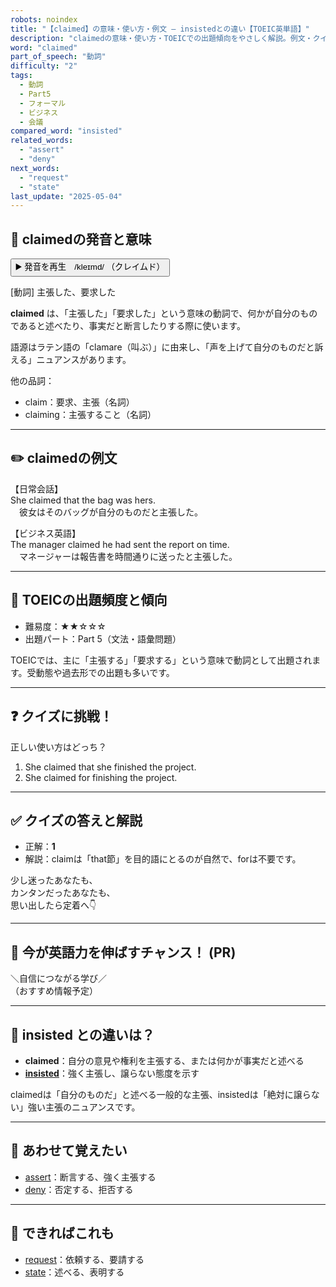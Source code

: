 ```yaml
---
robots: noindex
title: "【claimed】の意味・使い方・例文 ― insistedとの違い【TOEIC英単語】"
description: "claimedの意味・使い方・TOEICでの出題傾向をやさしく解説。例文・クイズ付きでinsistedとの違いもわかりやすく学べます。"
word: "claimed"
part_of_speech: "動詞"
difficulty: "2"
tags:
  - 動詞
  - Part5
  - フォーマル
  - ビジネス
  - 会議
compared_word: "insisted"
related_words:
  - "assert"
  - "deny"
next_words:
  - "request"
  - "state"
last_update: "2025-05-04"
---
```


## 🔰 claimedの発音と意味

<button class="play-audio" onclick="playTTS('claimed')">
  <span class="play-audio-main">
    ▶️ 発音を再生　/kleɪmd/
  </span>
  <span class="play-audio-sub">
    （クレイムド）
  </span>
</button>

[動詞] 主張した、要求した

**claimed** は、「主張した」「要求した」という意味の動詞で、何かが自分のものであると述べたり、事実だと断言したりする際に使います。

語源はラテン語の「clamare（叫ぶ）」に由来し、「声を上げて自分のものだと訴える」ニュアンスがあります。

他の品詞：  
- claim：要求、主張（名詞）
- claiming：主張すること（名詞）

---

## ✏️ claimedの例文

【日常会話】  
She claimed that the bag was hers.  
　彼女はそのバッグが自分のものだと主張した。

【ビジネス英語】  
The manager claimed he had sent the report on time.  
　マネージャーは報告書を時間通りに送ったと主張した。

---

## 🎯 TOEICの出題頻度と傾向

- 難易度：★★☆☆☆
- 出題パート：Part 5（文法・語彙問題）

TOEICでは、主に「主張する」「要求する」という意味で動詞として出題されます。受動態や過去形での出題も多いです。

---

## ❓ クイズに挑戦！

正しい使い方はどっち？

1. She claimed that she finished the project.  
2. She claimed for finishing the project.

---

## ✅ クイズの答えと解説

- 正解：**1**
- 解説：claimは「that節」を目的語にとるのが自然で、forは不要です。

少し迷ったあなたも、  
カンタンだったあなたも、  
思い出したら定着へ👇️

---

## 🚀 今が英語力を伸ばすチャンス！ (PR)

<div class="info-center">
＼自信につながる学び／<br>  
（おすすめ情報予定）
</div>

---

## 🤔  insisted との違いは？

- **claimed**：自分の意見や権利を主張する、または何かが事実だと述べる
- **[insisted](/word/insisted/)**：強く主張し、譲らない態度を示す

claimedは「自分のものだ」と述べる一般的な主張、insistedは「絶対に譲らない」強い主張のニュアンスです。

---

## 🧩 あわせて覚えたい

- [assert](/word/assert/)：断言する、強く主張する
- [deny](/word/deny/)：否定する、拒否する

---

## 📖 できればこれも

- [request](/word/request/)：依頼する、要請する
- [state](/word/state/)：述べる、表明する

<!-- cvid: aid12_bid18 -->
